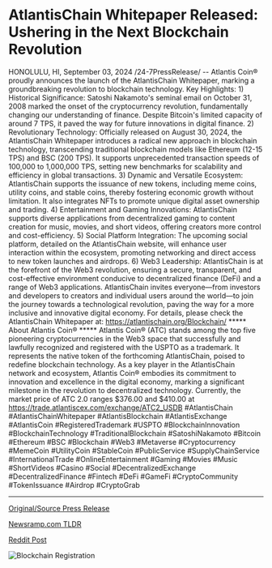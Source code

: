 # AtlantisChain Whitepaper Released: Ushering in the Next Blockchain Revolution

HONOLULU, HI, September 03, 2024 /24-7PressRelease/ -- Atlantis Coin® proudly announces the launch of the AtlantisChain Whitepaper, marking a groundbreaking revolution to blockchain technology.   Key Highlights:  1) Historical Significance: Satoshi Nakamoto's seminal email on October 31, 2008 marked the onset of the cryptocurrency revolution, fundamentally changing our understanding of finance. Despite Bitcoin's limited capacity of around 7 TPS, it paved the way for future innovations in digital finance.  2) Revolutionary Technology: Officially released on August 30, 2024, the AtlantisChain Whitepaper introduces a radical new approach in blockchain technology, transcending traditional blockchain models like Ethereum (12-15 TPS) and BSC (200 TPS). It supports unprecedented transaction speeds of 100,000 to 1,000,000 TPS, setting new benchmarks for scalability and efficiency in global transactions.  3) Dynamic and Versatile Ecosystem: AtlantisChain supports the issuance of new tokens, including meme coins, utility coins, and stable coins, thereby fostering economic growth without limitation. It also integrates NFTs to promote unique digital asset ownership and trading.  4) Entertainment and Gaming Innovations: AtlantisChain supports diverse applications from decentralized gaming to content creation for music, movies, and short videos, offering creators more control and cost-efficiency.  5) Social Platform Integration: The upcoming social platform, detailed on the AtlantisChain website, will enhance user interaction within the ecosystem, promoting networking and direct access to new token launches and airdrops.  6) Web3 Leadership: AtlantisChain is at the forefront of the Web3 revolution, ensuring a secure, transparent, and cost-effective environment conducive to decentralized finance (DeFi) and a range of Web3 applications.  AtlantisChain invites everyone—from investors and developers to creators and individual users around the world—to join the journey towards a technological revolution, paving the way for a more inclusive and innovative digital economy.  For details, please check the AtlantisChain Whitepaper at: https://atlantischain.org/Blockchain/  ***** About Atlantis Coin® *****  Atlantis Coin® (ATC) stands among the top five pioneering cryptocurrencies in the Web3 space that successfully and lawfully recognized and registered with the USPTO as a trademark. It represents the native token of the forthcoming AtlantisChain, poised to redefine blockchain technology.   As a key player in the AtlantisChain network and ecosystem, Atlantis Coin® embodies its commitment to innovation and excellence in the digital economy, marking a significant milestone in the revolution to decentralized technology.   Currently, the market price of ATC 2.0 ranges $376.00 and $410.00 at https://trade.atlantiscex.com/exchange/ATC2_USDB   #AtlantisChain #AtlantisChainWhitepaper #AtlantisBlockchain #AtlantisExchange #AtlantisCoin #RegisteredTrademark #USPTO #BlockchainInnovation #BlockchainTechnology #TraditionalBlockchain #SatoshiNakamoto #Bitcoin #Ethereum #BSC #Blockchain #Web3 #Metaverse #Cryptocurrency #MemeCoin #UtilityCoin #StableCoin #PublicService #SupplyChainService #InternationalTrade #OnlineEntertainment #Gaming #Movies #Music #ShortVideos #Casino #Social #DecentralizedExchange #DecentralizedFinance #Fintech #DeFi #GameFi #CryptoCommunity #TokenIssuance #Airdrop #CryptoGrab 

---

[Original/Source Press Release](https://www.24-7pressrelease.com/press-release/513968/atlantischain-whitepaper-released-ushering-in-the-next-blockchain-revolution)
                    

[Newsramp.com TLDR](None) 



[Reddit Post](https://www.reddit.com/r/CryptoNewsInfo/comments/1f7upnn/atlantis_coin_launches_atlantischain_whitepaper/) 



![Blockchain Registration](https://cdn.newsramp.app/24-7PressRelease/qrcode/249/3/epicFUFQ.webp)